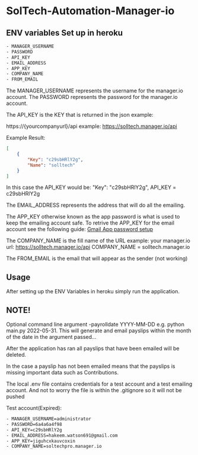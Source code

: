 # SolTech-Automation-Manager-io

## ENV variables Set up in heroku

```bash
- MANAGER_USERNAME
- PASSWORD
- API_KEY
- EMAIL_ADDRESS
- APP_KEY
- COMPANY_NAME
- FROM_EMAIL
```

The MANAGER_USERNAME represents the username for the manager.io account.
The PASSWORD represents the password for the manager.io account.

The API_KEY is the KEY that is returned in the json example:

https://{yourcompanyurl}/api
example: https://solltech.manager.io/api

Example Result:
```json
[
    {
        "Key": "c29sbHRlY2g",
        "Name": "solltech"
    }
]  
```
In this case the API_KEY would be: "Key": "c29sbHRlY2g",
API_KEY = c29sbHRlY2g

The EMAIL_ADDRESS represents the address that will do all the emailing.

The APP_KEY otherwise known as the app password is what is used to keep the emailing account safe.
    To retrive the APP_KEY for the email account see the following guide:
    [Gmail App password setup](https://support.google.com/mail/answer/185833?hl=en-GB)

The COMPANY_NAME is the fill name of the URL example:
    your manager.io url: https://solltech.manager.io/api
        COMPANY_NAME = solltech.manager.io
        
The FROM_EMAIL is the email that will appear as the sender (not working)       
    

## Usage
After setting up the ENV Variables in heroku simply run the application.

## NOTE!

Optional command line argument -payrolldate YYYY-MM-DD e.g.  python main.py 2022-05-31. This will generate and email payslips within the month of the date in the argument passed...


After the application has ran all payslips that have been emailed will be deleted.

In the case a payslip has not been emailed means that the payslips is missing important data such as Contributions.

The local .env file contains credentials for a test account and a test emailing account. And not to worry the file is within the .gitignore so it will not be pushed


Test account(Expired):
```bash
- MANAGER_USERNAME=administrator
- PASSWORD=6a4a6a4f98
- API_KEY=c29sbHRlY2g
- EMAIL_ADDRESS=hakeem.watson691@gmail.com
- APP_KEY=jiguhcxkauvcoxin
- COMPANY_NAME=soltechpro.manager.io
```
